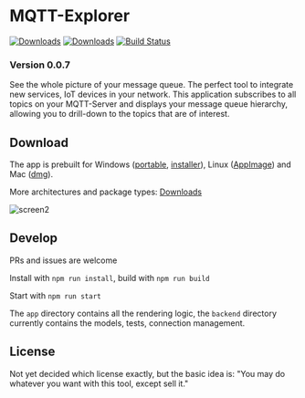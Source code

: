 # MQTT-Explorer
[![Downloads](https://github-basic-badges.herokuapp.com/release/thomasnordquist/MQTT-Explorer.svg)](https://travis-ci.org/thomasnordquist/MQTT-Explorer/releases)
[![Downloads](https://github-basic-badges.herokuapp.com/downloads/thomasnordquist/MQTT-Explorer/total.svg)](https://travis-ci.org/thomasnordquist/MQTT-Explorer/releases)
[![Build Status](https://travis-ci.org/thomasnordquist/MQTT-Explorer.svg?branch=master)](https://travis-ci.org/thomasnordquist/MQTT-Explorer)

### Version 0.0.7
See the whole picture of your message queue.
The perfect tool to integrate new services, IoT devices in your network.
This application subscribes to all topics on your MQTT-Server and displays your message queue hierarchy, allowing you to drill-down to the topics that are of interest.

## Download
The app is prebuilt for Windows ([portable](https:&#x2F;&#x2F;github.com&#x2F;thomasnordquist&#x2F;MQTT-Explorer&#x2F;releases&#x2F;download&#x2F;v0.0.7&#x2F;MQTT-Explorer-0.0.7.exe), [installer](https:&#x2F;&#x2F;github.com&#x2F;thomasnordquist&#x2F;MQTT-Explorer&#x2F;releases&#x2F;download&#x2F;v0.0.7&#x2F;MQTT-Explorer-Setup-0.0.7.exe)), Linux ([AppImage](https:&#x2F;&#x2F;github.com&#x2F;thomasnordquist&#x2F;MQTT-Explorer&#x2F;releases&#x2F;download&#x2F;v0.0.7&#x2F;MQTT-Explorer-0.0.7-x86_64.AppImage)) and Mac ([dmg](https:&#x2F;&#x2F;github.com&#x2F;thomasnordquist&#x2F;MQTT-Explorer&#x2F;releases&#x2F;download&#x2F;v0.0.7&#x2F;MQTT-Explorer-0.0.7.dmg)).

More architectures and package types: [Downloads](https://github.com/thomasnordquist/MQTT-Explorer/releases)

![screen2](https://user-images.githubusercontent.com/7721625/51109225-dbe22200-17f4-11e9-8f6b-c6a27c07c90e.png)

## Develop
PRs and issues are welcome

Install with `npm run install`, build with `npm run build`

Start with `npm run start`

The `app` directory contains all the rendering logic, the `backend` directory currently contains the models, tests, connection management.

## License
Not yet decided which license exactly, but the basic idea is: "You may do whatever you want with this tool, except sell it."
